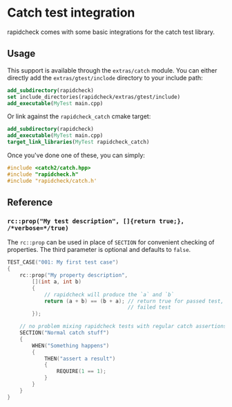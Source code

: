 # Catch test integration

rapidcheck comes with some basic integrations for the catch test library.

## Usage

This support is available through the `extras/catch` module. You can either
directly add the `extras/gtest/inclode` directory to your include path:

```cmake
add_subdirectory(rapidcheck)
set include_directories(rapidcheck/extras/gtest/include)
add_executable(MyTest main.cpp)
```

Or link against the `rapidcheck_catch` cmake target:

```cmake
add_subdirectory(rapidcheck)
add_executable(MyTest main.cpp)
target_link_libraries(MyTest rapidcheck_catch)
```

Once you've done one of these, you can simply:

```cpp
#include <catch2/catch.hpp>
#include "rapidcheck.h"
#include "rapidcheck/catch.h'
```

## Reference

### `rc::prop("My test description", []{return true;}, /*verbose=*/true)`

The `rc::prop` can be used in place of `SECTION` for convenient checking of
properties. The third parameter is optional and defaults to `false`.

```cpp
TEST_CASE("001: My first test case")
{
    rc::prop("My property description",
        [](int a, int b)
        {
            // rapidcheck will produce the `a` and `b`
            return (a + b) == (b + a); // return true for passed test, false for
                                       // failed test
        });

    // no problem mixing rapidcheck tests with regular catch assertions
    SECTION("Normal catch stuff")
    {
        WHEN("Something happens")
        {
            THEN("assert a result")
            {
                REQUIRE(1 == 1);
            }
        }
    }
}
```
